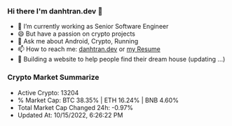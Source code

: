 ### Hi there I'm danhtran.dev 👋

- 🔭 I’m currently working as Senior Software Engineer
- 😄 But have a passion on crypto projects
- 💬 Ask me about Android, Crypto, Running 
- 📫 How to reach me: <a href="https://danhtran.dev" target="_blank">danhtran.dev</a> or <a href="Developer-Resume.pdf" target="_blank">my Resume</a>
- 🌱 Building a website to help people find their dream house (updating ...)

### Crypto Market Summarize
- Active Crypto: 13204
- % Market Cap: BTC 38.35% | ETH 16.24% | BNB 4.60%
- Total Market Cap Changed 24h: -0.97%
- Updated At: 10/15/2022, 6:26:22 PM
